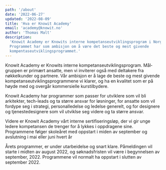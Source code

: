 ```yaml
---
path: '/about'
date: '2022-06-27'
updated: '2022-08-09'
title: 'Hva er Knowit Academy'
email: 'academy@knowit.no'
author: 'Thomas Malt'
description:
  'Knowit Academy er Knowits interne kompetanseutviklingsprogram i Norge.
  Programmet har som ambisjon om å være det beste og mest givende
  kompentaseutviklingsprogrammet.'
---
```


Knowit Academy er Knowits interne kompe&shy;tanse&shy;utviklings&shy;program.
Mål&shy;gruppen er primært ansatte, men vi inviterer også med deltakere fra
nøkkelkunder og partnere. Vår ambisjon er å lage de beste og mest givende
kompe&shy;tanse&shy;utviklings&shy;programmene vi klarer, og ha en kvalitet
som er på høyde med og overgår kommersielle kurstilbydere.

Knowit Academy har programmer som passer for utviklere som vil bli arkitekter,
tech-leads og ta større ansvar for løsninger, for ansatte som vil fordype seg
i strategi, personal&shy;ledelse og ledelse generelt, og for designere og
tjeneste&shy;designere som vil utviklse seg videre og ta større ansvar.

Videre er Knowit Academy vårt interne sertifi&shy;serings&shy;løp, der vi gir
unge ledere kompetansen de trenger for å lykkes i oppdragene sine. Programmene
følger skoleåret med oppstart i miden av september og avslutning i mai eller
juni hvert år

Årets programmer, er under utarbeidelse og snart klare. Påmeldingen vil starte
i midten av august 2022, og søknadsfristen vil være i begynnelsen av
september, 2022. Programmene vil normalt ha oppstart i slutten av
september 2022.
